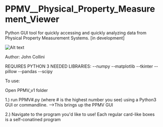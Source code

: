 # PPMV__Physical_Property_Measurement_Viewer
Python GUI tool for quickly accessing and quickly analyzing data from Physical Property Measurement Systems. [in development]

![Alt text](https://github.com/jcollini/PPMV__Physical_Property_Measurement_Viewer/Development/Progress_Pictures/GitHub_HomePage.jpg?raw=true "Optional Title")

Author: John Collini

REQUIRES PYTHON 3
NEEDED LIBRARIES:
--numpy
--matplotlib
--tkinter
--pillow
--pandas
--scipy

To use: 

Open PPMV_v1 folder

1.) run PPMV#.py (where # is the highest number you see) using a Python3 GUI or commandline.
	-->This brings up the PPMV GUI

2.) Navigate to the program you'd like to use! Each regular card-like boxes is a self-conatined program

